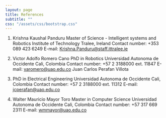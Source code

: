```yaml
---
layout: page
title: References
subtitle: ""
css: "/assets/css/bootstrap.css"
---
```


1. Krishna Kaushal Panduru
Master of Science - Intelligent systems and Robotics
Institute of Technology Tralee, Ireland
Contact number: +353 089 423 6249
E-mail: Krishna.Panduru@staff.ittralee.ie

2. Victor Adolfo Romero Cano
PhD in Robotics
Universidad Autonoma de Occidente Cali, Colombia
Contact number: +57 2 3188000 ext. 11847
E-mail: varomero@uao.edu.co
Juan Carlos Perafan Villota

3. PhD in Electrical Engineering
Universidad Autonoma de Occidente Cali, Colombia
Contact number: +57 2 3188000 ext. 11312
E-mail: jcperafan@uao.edu.co

4. Walter Mauricio Mayor Toro
Master in Computer Science
Universidad Autonoma de Occidente Cali, Colombia
Contact number: +57 317 669 2311
E-mail: wmmayor@uao.edu.co
